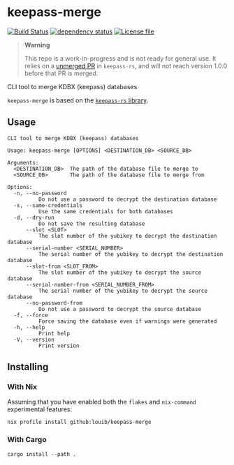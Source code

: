 # keepass-merge
[![Build Status](https://github.com/louib/keepass-merge/actions/workflows/merge.yml/badge.svg?branch=main)](https://github.com/louib/keepass-merge/actions/workflows/merge.yml)
[![dependency status](https://deps.rs/repo/github/louib/keepass-merge/status.svg)](https://deps.rs/repo/github/louib/keepass-merge)
[![License file](https://img.shields.io/github/license/louib/keepass-merge)](https://github.com/louib/keepass-merge/blob/main/LICENSE)

> **Warning**   
>
> This repo is a work-in-progress and is not ready for general use.
> It relies on a [unmerged PR](https://github.com/sseemayer/keepass-rs/pull/201) in `keepass-rs`,
> and will not reach version 1.0.0 before that PR is merged.

CLI tool to merge KDBX (keepass) databases

`keepass-merge` is based on the [`keepass-rs` library](https://github.com/sseemayer/keepass-rs).

## Usage
```
CLI tool to merge KDBX (keepass) databases

Usage: keepass-merge [OPTIONS] <DESTINATION_DB> <SOURCE_DB>

Arguments:
  <DESTINATION_DB>  The path of the database file to merge to
  <SOURCE_DB>       The path of the database file to merge from

Options:
  -n, --no-password
          Do not use a password to decrypt the destination database
  -s, --same-credentials
          Use the same credentials for both databases
  -d, --dry-run
          Do not save the resulting database
      --slot <SLOT>
          The slot number of the yubikey to decrypt the destination database
      --serial-number <SERIAL_NUMBER>
          The serial number of the yubikey to decrypt the destination database
      --slot-from <SLOT_FROM>
          The slot number of the yubikey to decrypt the source database
      --serial-number-from <SERIAL_NUMBER_FROM>
          The serial number of the yubikey to decrypt the source database
      --no-password-from
          Do not use a password to decrypt the source database
  -f, --force
          Force saving the database even if warnings were generated
  -h, --help
          Print help
  -V, --version
          Print version
```

## Installing

### With Nix
Assuming that you have enabled both the `flakes` and `nix-command` experimental features:
```
nix profile install github:louib/keepass-merge
```

### With Cargo
```
cargo install --path .
```
